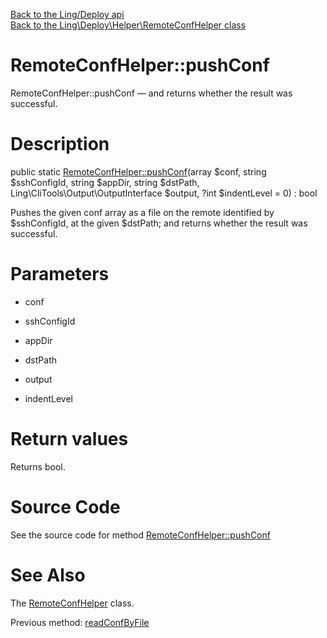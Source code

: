 [Back to the Ling/Deploy api](https://github.com/lingtalfi/Deploy/blob/master/doc/api/Ling/Deploy.md)<br>
[Back to the Ling\Deploy\Helper\RemoteConfHelper class](https://github.com/lingtalfi/Deploy/blob/master/doc/api/Ling/Deploy/Helper/RemoteConfHelper.md)


RemoteConfHelper::pushConf
================



RemoteConfHelper::pushConf — and returns whether the result was successful.




Description
================


public static [RemoteConfHelper::pushConf](https://github.com/lingtalfi/Deploy/blob/master/doc/api/Ling/Deploy/Helper/RemoteConfHelper/pushConf.md)(array $conf, string $sshConfigId, string $appDir, string $dstPath, Ling\CliTools\Output\OutputInterface $output, ?int $indentLevel = 0) : bool




Pushes the given conf array as a file on the remote identified by $sshConfigId, at the given $dstPath;
and returns whether the result was successful.




Parameters
================


- conf

    

- sshConfigId

    

- appDir

    

- dstPath

    

- output

    

- indentLevel

    


Return values
================

Returns bool.








Source Code
===========
See the source code for method [RemoteConfHelper::pushConf](https://github.com/lingtalfi/Deploy/blob/master/Helper/RemoteConfHelper.php#L54-L73)


See Also
================

The [RemoteConfHelper](https://github.com/lingtalfi/Deploy/blob/master/doc/api/Ling/Deploy/Helper/RemoteConfHelper.md) class.

Previous method: [readConfByFile](https://github.com/lingtalfi/Deploy/blob/master/doc/api/Ling/Deploy/Helper/RemoteConfHelper/readConfByFile.md)<br>

